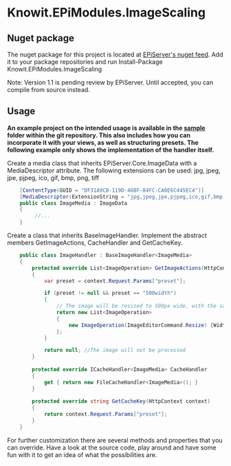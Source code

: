 Knowit.EPiModules.ImageScaling
==============================

Nuget package
------------------------------
The nuget package for this project is located at [EPiServer's nuget feed](https://nuget.episerver.com/en/Feed/). Add it to your package repositories and run Install-Package Knowit.EPiModules.ImageScaling

Note: Version 1.1 is pending review by EPiServer. Until accepted, you can compile from source instead.



Usage
------------------------------
__An example project on the intended usage is available in the [sample](/sample) folder within the git repository. This also includes how you can incorporate it with your views, as well as structuring presets. The following example only shows the implementation of the handler itself.__

Create a media class that inherits EPiServer.Core.ImageData with a MediaDescriptor attribute. 
The following extensions can be used: jpg, jpeg, jpe, pjpeg, ico, gif, bmp, png, tiff

```csharp
    [ContentType(GUID = "DF31A9CB-119D-46BF-84FC-CA0E6C445EC4")]
    [MediaDescriptor(ExtensionString = "jpg,jpeg,jpe,pjpeg,ico,gif,bmp,png,tiff")]
    public class ImageMedia : ImageData
    {
         //...
    }
```

Create a class that inherits BaseImageHandler. Implement the abstract members GetImageActions, CacheHandler and GetCacheKey.

```csharp
    public class ImageHandler : BaseImageHandler<ImageMedia>
    {
        protected override List<ImageOperation> GetImageActions(HttpContext context)
        {
            var preset = context.Request.Params["preset"];

            if (preset != null && preset == "500width")
            {
                // The image will be resized to 500px wide, with the same aspect ratio
                return new List<ImageOperation>
                {
                    new ImageOperation(ImageEditorCommand.Resize) {Width = 500}
                };
            }

            return null; //The image will not be processed
        }
        
        protected override ICacheHandler<ImageMedia> CacheHandler
        {
            get { return new FileCacheHandler<ImageMedia>(); }
        }
        
        protected override string GetCacheKey(HttpContext context)
        {
            return context.Request.Params["preset"];
        }
    }
```

For further customization there are several methods and properties that you can override. 
Have a look at the source code, play around and have some fun with it to get an idea of what the possibilities are.
